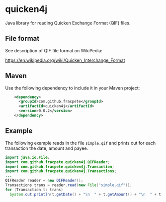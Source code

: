 # quicken4j
Java library for reading Quicken Exchange Format (QIF) files.

## File format
See description of QIF file format on WikiPedia:

https://en.wikipedia.org/wiki/Quicken_Interchange_Format

## Maven
Use the following dependency to include it in your Maven project:

```xml
    <dependency>
      <groupId>com.github.fracpete</groupId>
      <artifactId>quicken4j</artifactId>
      <version>0.0.2</version>
    </dependency>
```

## Example
The following example reads in the file `simple.qif` and prints out for 
each transaction the date, amount and payee.

```java
import java.io.File;
import com.github.fracpete.quicken4j.QIFReader;
import com.github.fracpete.quicken4j.Transaction;
import com.github.fracpete.quicken4j.Transactions;
...
QIFReader reader = new QIFReader();
Transactions trans = reader.read(new File("simple.qif"));
for (Transaction t: trans)
  System.out.println(t.getDate() + "\n  " + t.getAmount() + "\n  " + t.getPayee());
```
